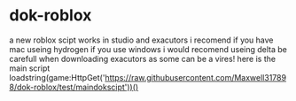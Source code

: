 # dok-roblox
a new roblox scipt works in studio and exacutors 
i recomend if you have mac useing hydrogen if you use windows i would recomend useing delta 
be carefull when downloading exacutors as some can be a vires!
here is the main script loadstring(game:HttpGet('https://raw.githubusercontent.com/Maxwell317898/dok-roblox/test/maindokscipt'))()
